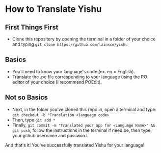 # How to Translate Yishu

## First Things First

* Clone this repository by opening the terminal in a folder of your choice and typing ```git clone https://github.com/lainsce/yishu```

## Basics

* You'll need to know your language's code (ex. en = English).
* Translate the .po file corresponding to your language using the PO editor of your choice (I recommend POEdit).

## Not so Basics

* Next, in the folder you've cloned this repo in, open a terminal and type: ```git checkout -b "Translation <language code>```
* Then, type ```git add *```
* Finally, ```git commit -m "Translated your app for <Language Name>" && git push```, follow the instructions in the terminal if need be, then type your github username and password.

And that's it! You've successfully translated Yishu for your language!

